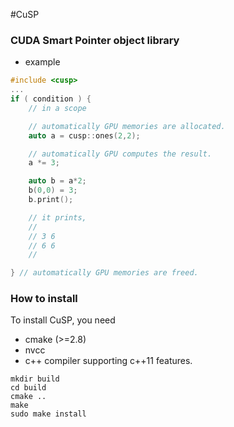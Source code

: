 #CuSP 

### CUDA Smart Pointer object library 
- example
```cpp
#include <cusp>
...
if ( condition ) { 
	// in a scope

	// automatically GPU memories are allocated.
	auto a = cusp::ones(2,2); 

	// automatically GPU computes the result.
	a *= 3;            		  

	auto b = a*2;
	b(0,0) = 3;
	b.print();

	// it prints,
	//
	// 3 6
	// 6 6
	//

} // automatically GPU memories are freed.
```

###  How to install

To install CuSP, you need
- cmake (>=2.8)
- nvcc
- c++ compiler supporting c++11 features.

```
mkdir build
cd build
cmake ..
make
sudo make install
```
